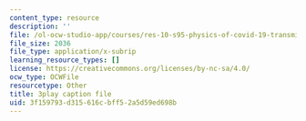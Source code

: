 ```yaml
---
content_type: resource
description: ''
file: /ol-ocw-studio-app/courses/res-10-s95-physics-of-covid-19-transmission-fall-2020/3f159793d315616cbff52a5d59ed698b_2Y__Z_PgAxQ.srt
file_size: 2036
file_type: application/x-subrip
learning_resource_types: []
license: https://creativecommons.org/licenses/by-nc-sa/4.0/
ocw_type: OCWFile
resourcetype: Other
title: 3play caption file
uid: 3f159793-d315-616c-bff5-2a5d59ed698b
---
```

